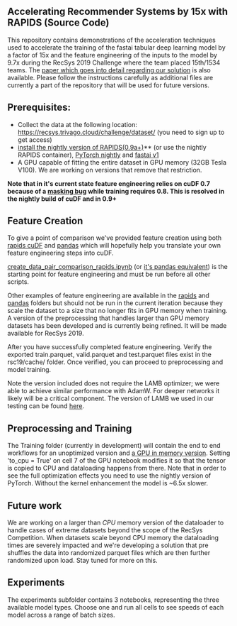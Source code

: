 ## Accelerating Recommender Systems by 15x with RAPIDS (Source Code)
This repository contains demonstrations of the acceleration techniques used to accelerate the training of the fastai tabular deep learning model by a factor of 15x and the feature engineering of the inputs to the model by 9.7x during the RecSys 2019 Challenge where the team placed 15th/1534 teams.  The [paper which goes into detail regarding our solution](https://github.com/rapidsai/deeplearning/blob/master/RecSys2019/RAPIDS%20RecSys%20Challenge%202019.pdf) is also available.  Please follow the instructions carefully as additional files are currently a part of the repository that will be used for future versions.

## Prerequisites:
 - Collect the data at the following location: https://recsys.trivago.cloud/challenge/dataset/ (you need to sign up to get access)
 - [install the nightly version of RAPIDS(0.9a+)](https://rapids.ai/start.html)** (or use the nightly RAPIDS container), [PyTorch nightly](https://pytorch.org/get-started/locally/) and [fastai v1](https://docs.fast.ai/install.html)
 - A GPU capable of fitting the entire dataset in GPU memory (32GB Tesla V100).  We are working on versions that remove that restriction.

**Note that in it's current state feature engineering relies on cuDF 0.7 because of a [masking bug](https://github.com/rapidsai/cudf/issues/2141) while training requires 0.8.  This is resolved in the nightly build of cuDF and in 0.9+**

## Feature Creation
To give a point of comparison we've provided feature creation using both [rapids cuDF](https://github.com/rapidsai/dataloaders/tree/master/RecSys2019/FeatureEngineering/rapids) and [pandas](https://github.com/rapidsai/dataloaders/tree/master/RecSys2019/FeatureEngineering/pandas) which will hopefully help you translate your own feature engineering steps into cuDF.  

[create_data_pair_comparison_rapids.ipynb](https://github.com/rapidsai/dataloaders/blob/master/RecSys2019/FeatureEngineering/rapids/create_data_pair_comparison-rapids.ipynb) (or [it's pandas equivalent](https://github.com/rapidsai/dataloaders/blob/master/RecSys2019/FeatureEngineering/pandas/create_data_pair_comparison-panda.ipynb)) is the starting point for feature engineering and must be run before all other scripts.

Other examples of feature engineering are available in the [rapids](https://github.com/rapidsai/dataloaders/tree/master/RecSys2019/FeatureEngineering/rapids)  and [pandas](https://github.com/rapidsai/dataloaders/tree/master/RecSys2019/FeatureEngineering/pandas) folders but should not be run in the current iteration because they scale the dataset to a size that no longer fits in GPU memory when training.  A version of the preprocessing that handles larger than GPU memory datasets has been developed and is currently being refined.  It will be made available for RecSys 2019.

After you have successfully completed feature engineering. Verify the exported train.parquet, valid.parquet and test.parquet  files exist in the rsc19/cache/ folder. Once verified, you can proceed to preprocessing and model training. 

Note the version included does not require the LAMB optimizer; we were able to achieve similar performance with AdamW.  For deeper networks it likely will be a critical component.  The version of LAMB we used in our testing can be found [here](https://github.com/cybertronai/pytorch-lamb).

## Preprocessing and Training

The Training folder (currently in development) will contain the end to end workflows for an unoptimized version and [a GPU in memory version](https://github.com/rapidsai/dataloaders/blob/master/RecSys2019/Training/optimized_training_workflow_gpu.ipynb).  Setting 'to_cpu = True' on cell 7 of the GPU notebook modifies it so that the tensor is copied to CPU and dataloading happens from there.  Note that in order to see the full optimization effects you need to use the nightly version of PyTorch.  Without the kernel enhancement the model is ~6.5x slower.

## Future work

We are working on a larger than *CPU* memory version of the dataloader to handle cases of extreme datasets beyond the scope of the RecSys Competition.  When datasets scale beyond CPU memory the dataloading times are severely impacted and we're developing a solution that pre shuffles the data into randomized parquet files which are then further randomized upon load.  Stay tuned for more on this.

## Experiments

The experiments subfolder contains 3 notebooks, representing the three available model types. Choose one and run all cells to see speeds of each model across a range of batch sizes. 
